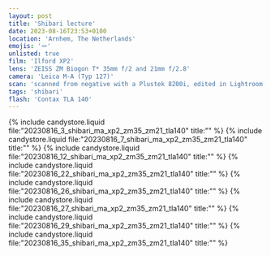 ```yaml
---
layout: post
title: 'Shibari lecture'
date: 2023-08-16T23:53+0100
location: 'Arnhem, The Netherlands'
emojis: '🪢'
unlisted: true
film: 'Ilford XP2'
lens: 'ZEISS ZM Biogon T* 35mm f/2 and 21mm f/2.8'
camera: 'Leica M-A (Typ 127)'
scan: 'scanned from negative with a Plustek 8200i, edited in Lightroom'
tags: 'shibari'
flash: 'Contax TLA 140'
---
```


{% include candystore.liquid file:"20230816_3_shibari_ma_xp2_zm35_zm21_tla140" title:"" %}
{% include candystore.liquid file:"20230816_7_shibari_ma_xp2_zm35_zm21_tla140" title:"" %}
{% include candystore.liquid file:"20230816_12_shibari_ma_xp2_zm35_zm21_tla140" title:"" %}
{% include candystore.liquid file:"20230816_22_shibari_ma_xp2_zm35_zm21_tla140" title:"" %}
{% include candystore.liquid file:"20230816_26_shibari_ma_xp2_zm35_zm21_tla140" title:"" %}
{% include candystore.liquid file:"20230816_27_shibari_ma_xp2_zm35_zm21_tla140" title:"" %}
{% include candystore.liquid file:"20230816_29_shibari_ma_xp2_zm35_zm21_tla140" title:"" %}
{% include candystore.liquid file:"20230816_35_shibari_ma_xp2_zm35_zm21_tla140" title:"" %}
